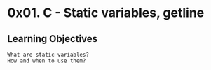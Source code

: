 # 0x01. C - Static variables, getline
## Learning Objectives

    What are static variables?
    How and when to use them?

